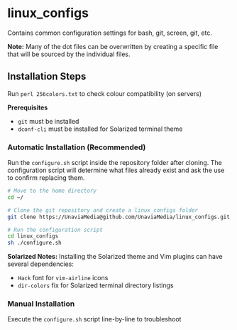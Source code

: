 # linux_configs
Contains common configuration settings for bash, git, screen, git, etc.

**Note:** Many of the dot files can be overwritten by creating a specific file that will be sourced by the individual files.

## Installation Steps

Run `perl 256colors.txt` to check colour compatibility (on servers)

**Prerequisites**

 - `git` must be installed
 - `dconf-cli` must be installed for Solarized terminal theme

### Automatic Installation (Recommended)
Run the `configure.sh` script inside the repository folder after cloning. The configuration script will determine what files already exist and ask the use to confirm replacing them.

```bash
# Move to the home directory
cd ~/

# Clone the git repository and create a linux_configs folder
git clone https://UnaviaMedia@github.com/UnaviaMedia/linux_configs.git

# Run the configuration script
cd linux_configs
sh ./configure.sh
```

**Solarized Notes:** Installing the Solarized theme and Vim plugins can have several dependencies:
- `Hack` font for `vim-airline` icons
- `dir-colors` fix for Solarized terminal directory listings

### Manual Installation
Execute the `configure.sh` script line-by-line to troubleshoot
